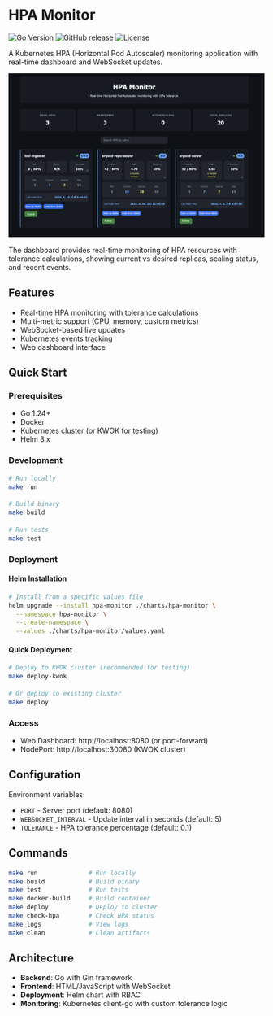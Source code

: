 # HPA Monitor

[![Go Version](https://img.shields.io/badge/go-1.24+-000000?style=flat-square&logo=go&logoColor=white)](go.mod)
[![GitHub release](https://img.shields.io/github/v/release/younsl/hpa-monitor?style=flat-square&color=black&logo=github&logoColor=white&label=release)](https://github.com/younsl/hpa-monitor/releases)
[![License](https://img.shields.io/github/license/younsl/hpa-monitor?style=flat-square&color=black&logo=github&logoColor=white)](LICENSE)

A Kubernetes HPA (Horizontal Pod Autoscaler) monitoring application with real-time dashboard and WebSocket updates.

![HPA Monitor Dashboard](docs/1.png)

The dashboard provides real-time monitoring of HPA resources with tolerance calculations, showing current vs desired replicas, scaling status, and recent events.

## Features

- Real-time HPA monitoring with tolerance calculations
- Multi-metric support (CPU, memory, custom metrics)
- WebSocket-based live updates
- Kubernetes events tracking
- Web dashboard interface

## Quick Start

### Prerequisites

- Go 1.24+
- Docker
- Kubernetes cluster (or KWOK for testing)
- Helm 3.x

### Development

```bash
# Run locally
make run

# Build binary
make build

# Run tests
make test
```

### Deployment

#### Helm Installation

```bash
# Install from a specific values file
helm upgrade --install hpa-monitor ./charts/hpa-monitor \
  --namespace hpa-monitor \
  --create-namespace \
  --values ./charts/hpa-monitor/values.yaml
```

#### Quick Deployment

```bash
# Deploy to KWOK cluster (recommended for testing)
make deploy-kwok

# Or deploy to existing cluster
make deploy
```

### Access

- Web Dashboard: http://localhost:8080 (or port-forward)
- NodePort: http://localhost:30080 (KWOK cluster)

## Configuration

Environment variables:
- `PORT` - Server port (default: 8080)
- `WEBSOCKET_INTERVAL` - Update interval in seconds (default: 5)
- `TOLERANCE` - HPA tolerance percentage (default: 0.1)

## Commands

```bash
make run              # Run locally
make build            # Build binary
make test             # Run tests
make docker-build     # Build container
make deploy           # Deploy to cluster
make check-hpa        # Check HPA status
make logs             # View logs
make clean            # Clean artifacts
```

## Architecture

- **Backend**: Go with Gin framework
- **Frontend**: HTML/JavaScript with WebSocket
- **Deployment**: Helm chart with RBAC
- **Monitoring**: Kubernetes client-go with custom tolerance logic
